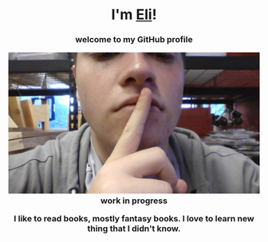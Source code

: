 <h1 align="center"> I'm <a href="https://youtube.com/watch?v=xvFZjo5PgG0&themeRefresh=1">Eli</a>!</h1>

<h3 align="center">
    welcome to my GitHub profile

![Alt text](images/ME.jpg)
work in progress 

I like to read books, mostly fantasy books.
I love to learn new thing that I didn't know.








